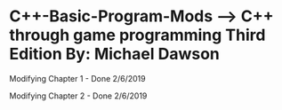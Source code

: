 # C++-Basic-Program-Mods -->  C++ through game programming Third Edition By: Michael Dawson
Modifying Chapter 1 - Done 2/6/2019

Modifying Chapter 2 - Done 2/6/2019
